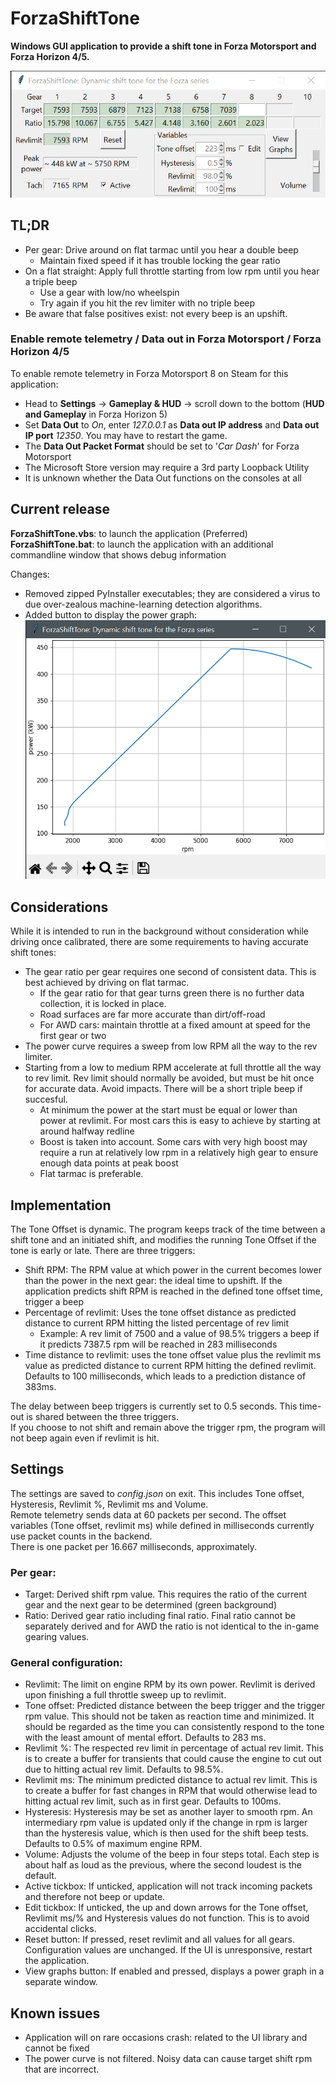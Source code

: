 # ForzaShiftTone

**Windows GUI application to provide a shift tone in Forza Motorsport and Forza Horizon 4/5.**

![example v0.76 BMW M5 2018](images/sample-BMW-M5-2018-13.png)

## TL;DR

- Per gear: Drive around on flat tarmac until you hear a double beep
  - Maintain fixed speed if it has trouble locking the gear ratio
- On a flat straight: Apply full throttle starting from low rpm until you hear a triple beep
  - Use a gear with low/no wheelspin
  - Try again if you hit the rev limiter with no triple beep
- Be aware that false positives exist: not every beep is an upshift.

### Enable remote telemetry / Data out in Forza Motorsport / Forza Horizon 4/5

To enable remote telemetry in Forza Motorsport 8 on Steam for this application: 
- Head to **Settings** -> **Gameplay & HUD** -> scroll down to the bottom (**HUD and Gameplay** in Forza Horizon 5)
- Set **Data Out** to _On_, enter _127.0.0.1_ as **Data out IP address** and **Data out IP port** _12350_. You may have to restart the game.
- The **Data Out Packet Format** should be set to '_Car Dash_' for Forza Motorsport
- The Microsoft Store version may require a 3rd party Loopback Utility
- It is unknown whether the Data Out functions on the consoles at all

## Current release
**ForzaShiftTone.vbs**: to launch the application (Preferred)  
**ForzaShiftTone.bat**: to launch the application with an additional commandline window that shows debug information

Changes:  
- Removed zipped PyInstaller executables; they are considered a virus to due over-zealous machine-learning detection algorithms.
- Added button to display the power graph:
![example v0.76 BMW M5 2018](images/sample-BMW-M5-2018-13-2.png)

## Considerations

While it is intended to run in the background without consideration while driving once calibrated, there are some requirements to having accurate shift tones:
- The gear ratio per gear requires one second of consistent data. This is best achieved by driving on flat tarmac.
  - If the gear ratio for that gear turns green there is no further data collection, it is locked in place.
  - Road surfaces are far more accurate than dirt/off-road
  - For AWD cars: maintain throttle at a fixed amount at speed for the first gear or two
- The power curve requires a sweep from low RPM all the way to the rev limiter.
- Starting from a low to medium RPM accelerate at full throttle all the way to rev limit. Rev limit should normally be avoided, but must be hit once for accurate data. Avoid impacts. There will be a short triple beep if succesful.
  - At minimum the power at the start must be equal or lower than power at revlimit. For most cars this is easy to achieve by starting at around halfway redline
  - Boost is taken into account. Some cars with very high boost may require a run at relatively low rpm in a relatively high gear to ensure enough data points at peak boost
  - Flat tarmac is preferable.

## Implementation

The Tone Offset is dynamic. The program keeps track of the time between a shift tone and an initiated shift, and modifies the running Tone Offset if the tone is early or late.
There are three triggers:
- Shift RPM: The RPM value at which power in the current becomes lower than the power in the next gear: the ideal time to upshift. If the application predicts shift RPM is reached in the defined tone offset time, trigger a beep
- Percentage of revlimit: Uses the tone offset distance as predicted distance to current RPM hitting the listed percentage of rev limit
  - Example: A rev limit of 7500 and a value of 98.5% triggers a beep if it predicts 7387.5 rpm will be reached in 283 milliseconds
- Time distance to revlimit: uses the tone offset value plus the revlimit ms value as predicted distance to current RPM hitting the defined revlimit. Defaults to 100 milliseconds, which leads to a prediction distance of 383ms.

The delay between beep triggers is currently set to 0.5 seconds. This time-out is shared between the three triggers.  
If you choose to not shift and remain above the trigger rpm, the program will not beep again even if revlimit is hit.

## Settings

The settings are saved to _config.json_ on exit. This includes Tone offset, Hysteresis, Revlimit %, Revlimit ms and Volume.  
Remote telemetry sends data at 60 packets per second. The offset variables (Tone offset, revlimit ms) while defined in milliseconds currently use packet counts in the backend.  
There is one packet per 16.667 milliseconds, approximately.

### Per gear:

- Target: Derived shift rpm value. This requires the ratio of the current gear and the next gear to be determined (green background)
- Ratio: Derived gear ratio including final ratio. Final ratio cannot be separately derived and for AWD the ratio is not identical to the in-game gearing values.

### General configuration:

- Revlimit: The limit on engine RPM by its own power. Revlimit is derived upon finishing a full throttle sweep up to revlimit.
- Tone offset: Predicted distance between the beep trigger and the trigger rpm value. This should not be taken as reaction time and minimized. It should be regarded as the time you can consistently respond to the tone with the least amount of mental effort. Defaults to 283 ms.
- Revlimit %: The respected rev limit in percentage of actual rev limit. This is to create a buffer for transients that could cause the engine to cut out due to hitting actual rev limit. Defaults to 98.5%.
- Revlimit ms: The minimum predicted distance to actual rev limit. This is to create a buffer for fast changes in RPM that would otherwise lead to hitting actual rev limit, such as in first gear. Defaults to 100ms.
- Hysteresis: Hysteresis may be set as another layer to smooth rpm. An intermediary rpm value is updated only if the change in rpm is larger than the hysteresis value, which is then used for the shift beep tests. Defaults to 0.5% of maximum engine RPM.
- Volume: Adjusts the volume of the beep in four steps total. Each step is about half as loud as the previous, where the second loudest is the default.
- Active tickbox: If unticked, application will not track incoming packets and therefore not beep or update.
- Edit tickbox: If unticked, the up and down arrows for the Tone offset, Revlimit ms/% and Hysteresis values do not function. This is to avoid accidental clicks.
- Reset button: If pressed, reset revlimit and all values for all gears. Configuration values are unchanged. If the UI is unresponsive, restart the application.
- View graphs button: If enabled and pressed, displays a power graph in a separate window. 

## Known issues
- Application will on rare occasions crash: related to the UI library and cannot be fixed
- The power curve is not filtered. Noisy data can cause target shift rpm that are incorrect.

